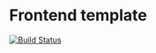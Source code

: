 # Frontend template
[![Build Status](https://travis-ci.org/deeppines/frontend-template.svg?branch=gulp4)](https://travis-ci.org/deeppines/frontend-template)
